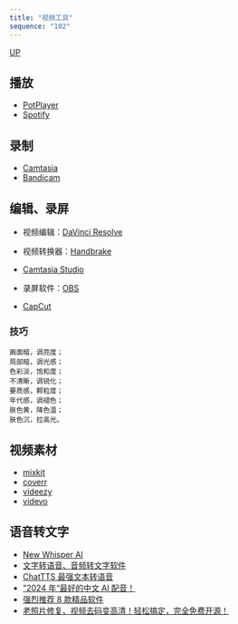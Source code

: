 ```yaml
---
title: "视频工具"
sequence: "102"
---
```


[UP](/res/res-index.html)


## 播放

- [PotPlayer](https://lrepacks.net/repaki-multimedia-programm/263-potplayer-repack-amp-portable.html)
- [Spotify](https://lrepacks.net/repaki-programm-dlya-interneta/791-spotify-repack-amp-portable.html)

## 录制

- [Camtasia](https://foxirj.com/techsmith-camtasia-win.html)
- [Bandicam](https://foxirj.com/bandicam.html)

## 编辑、录屏

- 视频编辑：[DaVinci Resolve](https://www.blackmagicdesign.com/products/davinciresolve)
- 视频转换器：[Handbrake](https://handbrake.fr)
- [Camtasia Studio](https://lrepacks.net/repaki-multimedia-programm/315-techsmith-camtasia-amp-portable.html)
- 录屏软件：[OBS](https://obsproject.com)

- [CapCut](https://www.capcut.com/)

### 技巧

```text
画面暗，调亮度；
局部暗，调光感；
色彩淡，饱和度；
不清晰，调锐化；
要质感，颗粒度；
年代感，调褪色；
肤色黄，降色温；
肤色沉，拉高光。
```

## 视频素材

- [mixkit](https://mixkit.co/)
- [coverr](https://coverr.co/)
- [videezy](https://www.videezy.com/)
- [videvo](https://www.videvo.net/)

## 语音转文字

- [New Whisper AI](https://www.youtube.com/watch?v=Wzsj6OANT4g)
- [文字转语音、音频转文字软件](https://www.youtube.com/watch?v=MP_tjvFq3m0)
- [ChatTTS 最强文本转语音](https://www.youtube.com/watch?v=aUcFDNyMuVc)
- [”2024 年“最好的中文 AI 配音！](https://www.youtube.com/watch?v=6dQHJZR1AC0)
- [强烈推荐 8 款精品软件](https://www.youtube.com/watch?v=Tz6Rb6-oCm4)
- [老照片修复、视频去码变高清！轻松搞定，完全免费开源！](https://www.youtube.com/watch?v=2z7jeq6Z83o)
